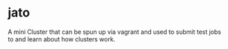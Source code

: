 # jato
A mini Cluster that can be spun up via vagrant and used to submit test jobs to and learn about how clusters work.  
